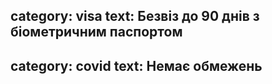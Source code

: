 category: visa
text: Безвіз до 90 днів з біометричним паспортом
---
category: covid
text: Немає обмежень
---
